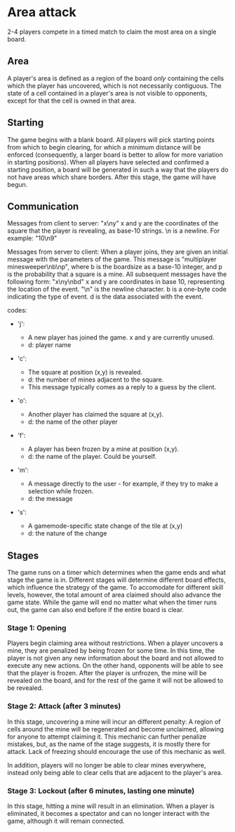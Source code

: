 # Area attack

2-4 players compete in a timed match to claim the most area on a single board. 

## Area

A player's area is defined as a region of the board *only* containing the cells which the player has
uncovered, which is not necessarily contiguous. The state of a cell contained in a player's area is
not visible to opponents, except for that the cell is owned in that area. 

## Starting

The game begins with a blank board. All players will pick starting points from which to begin
clearing, for which a minimum distance will be enforced (consequently, a larger board is better to
allow for more variation in starting positions). When all players have selected and confirmed a
starting position, a board will be generated in such a way that the players do not have areas which
share borders. After this stage, the game will have begun.

## Communication
Messages from client to server:
"x\ny"
x and y are the coordinates of the square that the player is revealing, as base-10 strings. \n is a newline. For example: "10\n9"

Messages from server to client:
When a player joins, they are given an initial message with the parameters of the game. This message is "multiplayer minesweeper\nb\np", where b is the boardsize as a base-10 integer, and p is the probability that a square is a mine.
All subsequent messages have the following form:
"x\ny\nbd"
x and y are coordinates in base 10, representing the location of the event. "\n" is the newline character. b is a one-byte code indicating the type of event. d is the data associated with the event.

codes:

* 'j':
    * A new player has joined the game. x and y are currently unused.
    * d: player name

* 'c':
    * The square at position (x,y) is revealed.
    * d: the number of mines adjacent to the square.
    * This message typically comes as a reply to a guess by the client.
* 'o':
    * Another player has claimed the square at (x,y).
    * d: the name of the other player
* 'f':
    * A player has been frozen by a mine at position (x,y).
    * d: the name of the player. Could be yourself.
* 'm':
    * A message directly to the user - for example, if they try to make a selection while frozen.
    * d: the message
* 's':
    * A gamemode-specific state change of the tile at (x,y)
    * d: the nature of the change
## Stages

The game runs on a timer which determines when the game ends and what stage the game is in.
Different stages will determine different board effects, which influence the strategy of the game.
To accomodate for different skill levels, however, the total amount of area claimed should also
advance the game state.  While the game will end no matter what when the timer runs out, the game
can also end before if the entire board is clear. 

### Stage 1: Opening

Players begin claiming area without restrictions. When a player uncovers a mine, they are penalized
by being frozen for some time. In this time, the player is not given any new information about the
board and not allowed to execute any new actions.  On the other hand, opponents will be able to see
that the player is frozen. After the player is unfrozen, the mine will be revealed on the board, and
for the rest of the game it will not be allowed to be revealed.

### Stage 2: Attack (after 3 minutes)

In this stage, uncovering a mine will incur an different penalty: A region of cells around the mine
will be regenerated and become unclaimed, allowing for anyone to attempt claiming it. This mechanic
can further penalize mistakes, but, as the name of the stage suggests, it is mostly there for
attack. Lack of freezing should encourage the use of this mechanic as well.

In addition, players will no longer be able to clear mines everywhere, instead only being able to
clear cells that are adjacent to the player's area.

### Stage 3: Lockout (after 6 minutes, lasting one minute)

In this stage, hitting a mine will result in an elimination. When a player is eliminated, it becomes
a spectator and can no longer interact with the game, although it will remain connected.